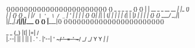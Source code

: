 
{}{}{}{}{}{}{}{}{}{}{}{}{}{}{}{}{}{}{}{}{}{}{}
{}     _                   _     _ _ _      {}
{}    | | __ _ _ __   __ _| |__ (_) | |     {}
{} _  | |/ _` | '_ \ / _` | '_ \| | | |     {}
{}| |_| | (_| | | | | (_| | |_) | | | |     {}
{} \___/ \__,_|_| |_|\__,_|_.__/|_|_|_|____ {}
{}                                   |_____|{}
{}{}{}{}{}{}{}{}{}{}{}{}{}{}{}{}{}{}{}{}{}{}{}


_   _
 {_}
 |(|
 |=|
/   \
|.--|
||  |
||  |    .    ' .
|'--|  '     \~~~/
'-=-' \~~~/   \_/
       \_/     Y
        Y     _|_
       _|_
       
